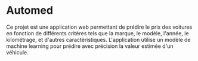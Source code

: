 # Automed
Ce projet est une application web permettant de prédire le prix des voitures en fonction de différents critères tels que la marque, le modèle, l'année, le kilométrage, et d'autres caractéristiques. L'application utilise un modèle de machine learning pour prédire avec précision la valeur estimée d'un véhicule.
